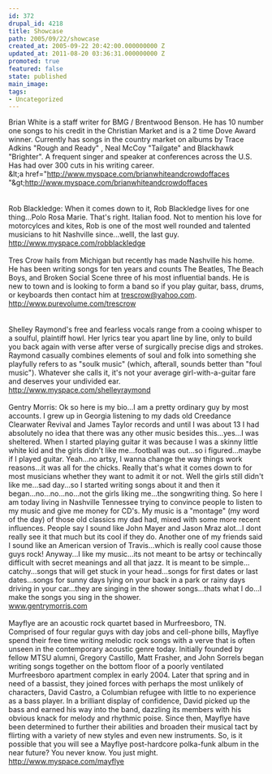 ```yaml
---
id: 372
drupal_id: 4218
title: Showcase
path: 2005/09/22/showcase
created_at: 2005-09-22 20:42:00.000000000 Z
updated_at: 2011-08-20 03:36:31.000000000 Z
promoted: true
featured: false
state: published
main_image: 
tags:
- Uncategorized
---
```

Brian White is a staff writer for BMG / Brentwood Benson. He has 10 number one songs to his credit in the Christian Market and is a 2 time Dove Award winner. Currently has songs in the country market on albums by Trace Adkins "Rough and Ready" , Neal McCoy "Tailgate" and Blackhawk "Brighter". A frequent singer and speaker at conferences across the U.S. Has had over 300 cuts in his writing career.<br />&amp;lt;a href="http://www.myspace.com/brianwhiteandcrowdoffaces<br />"&amp;gt;http://www.myspace.com/brianwhiteandcrowdoffaces<br /></a><br /><br />Rob Blackledge: When it comes down to it, Rob Blackledge lives for one thing...Polo Rosa Marie. That's right. Italian food. Not to mention his love for motorcylces and kites, Rob is one of the most well rounded and talented musicians to hit Nashville since...welll, the last guy.<br /><a href="http://www.myspace.com/robblackledge">http://www.myspace.com/robblackledge</a><br /><br />Tres Crow hails from Michigan but recently has made Nashville his home. He has been writing songs for ten years and counts The Beatles, The Beach Boys, and Broken Social Scene three of his most influential bands. He is new to town and is looking to form a band so if you play guitar, bass, drums, or keyboards then contact him at trescrow@yahoo.com.<br /><a href="http://www.purevolume.com/trescrow">http://www.purevolume.com/trescrow</a><br /><br /><br />Shelley Raymond's free and fearless vocals range from a cooing whisper to a soulful, plaintiff howl. Her lyrics tear you apart line by line, only to build you back again with verse after verse of surgically precise digs and strokes. Raymond casually combines elements of soul and folk into something she playfully refers to as "soulk music" (which, afterall, sounds better than "foul music"). Whatever she calls it, it's not your average girl-with-a-guitar fare and deserves your undivided ear.<br /><a href="http://www.myspace.com/shelleyraymond">http://www.myspace.com/shelleyraymond</a><br /><br />Gentry Morris: Ok so here is my bio...I am a pretty ordinary guy by most accounts. I grew up in Georgia listening to my dads old Creedance Clearwater Revival and James Taylor records and until I was about 13 I had absolutely no idea that there was any other music besides this...yes...I was sheltered. When I started playing guitar it was because I was a skinny little white kid and the girls didn't like me...football was out...so i figured...maybe if I played guitar. Yeah...no artsy, I wanna change the way things work reasons...it was all for the chicks. Really that's what it comes down to for most musicians whether they want to admit it or not. Well the girls still didn't like me...sad day...so I started writing songs about it and then it began...no...no...no...not the girls liking me...the songwriting thing. So here I am today living in Nashville Tennessee trying to convince people to listen to my music and give me money for CD's. My music is a "montage" (my word of the day) of those old classics my dad had, mixed with some more recent influences. People say I sound like John Mayer and Jason Mraz alot...I dont really see it that much but its cool if they do. Another one of my friends said I sound like an American version of Travis...which is really cool cause those guys rock! Anyway...I like my music...its not meant to be artsy or techincally difficult with secret meanings and all that jazz. It is meant to be simple... catchy...songs that will get stuck in your head...songs for first dates or last dates...songs for sunny days lying on your back in a park or rainy days driving in your car...they are singing in the shower songs...thats what I do...I make the songs you sing in the shower.<br /><a href="http://www.gentrymorris.com/">www.gentrymorris.com</a><br /><br />Mayflye are an acoustic rock quartet based in Murfreesboro, TN. Comprised of four regular guys with day jobs and cell-phone bills, Mayflye spend their free time writing melodic rock songs with a verve that is often unseen in the contemporary acoustic genre today. Initially founded by fellow MTSU alumni, Gregory Castillo, Matt Frasher, and John Sorrels began writing songs together on the bottom floor of a poorly ventilated Murfreesboro apartment complex in early 2004. Later that spring and in need of a bassist, they joined forces with perhaps the most unlikely of characters, David Castro, a Columbian refugee with little to no experience as a bass player. In a brilliant display of confidence, David picked up the bass and earned his way into the band, dazzling its members with his obvious knack for melody and rhythmic poise. Since then, Mayflye have been determined to further their abilities and broaden their musical tact by flirting with a variety of new styles and even new instruments. So, is it possible that you will see a Mayflye post-hardcore polka-funk album in the near future? You never know. You just might.<br /><a href="http://www.myspace.com/mayflye">http://www.myspace.com/mayflye</a>
